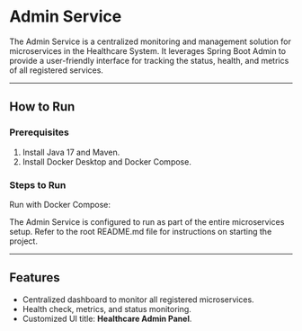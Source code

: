 
# Admin Service

The Admin Service is a centralized monitoring and management solution for microservices in the Healthcare System. It leverages Spring Boot Admin to provide a user-friendly interface for tracking the status, health, and metrics of all registered services.

---

## How to Run

### Prerequisites
1. Install Java 17 and Maven.
2. Install Docker Desktop and Docker Compose.

### Steps to Run

Run with Docker Compose:

The Admin Service is configured to run as part of the entire microservices setup. Refer to the root README.md file for instructions on starting the project.


---

## Features
- Centralized dashboard to monitor all registered microservices.
- Health check, metrics, and status monitoring.
- Customized UI title: **Healthcare Admin Panel**.

